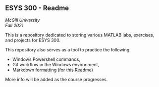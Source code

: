 ## ESYS 300 - Readme

*McGill University*\
*Fall 2021*

This is a repository dedicated to storing various MATLAB labs, exercises, and projects for ESYS 300.

This repository also serves as a tool to practice the following:
- Windows Powershell commands,
- Git workflow in the Windows environment,
- Markdown formatting (for this Readme)

More info will be added as the course progresses.